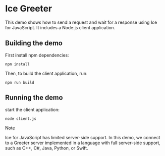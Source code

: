 # Ice Greeter

This demo shows how to send a request and wait for a response using Ice for JavaScript. It includes a Node.js client
application.

## Building the demo

First install npm dependencies:

```shell
npm install
```

Then, to build the client application, run:

```shell
npm run build
```

## Running the demo

start the client application:

```shell
node client.js
```

> [!NOTE]
> Ice for JavaScript has limited server-side support. In this demo, we connect to a Greeter server implemented in a
> language with full server-side support, such as C++, C#, Java, Python, or Swift.
